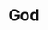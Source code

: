 ---
codehost: https://github.com/mojombo/god
logohandle: godrb
sort: godrb
title: God
website: http://godrb.com/
---
